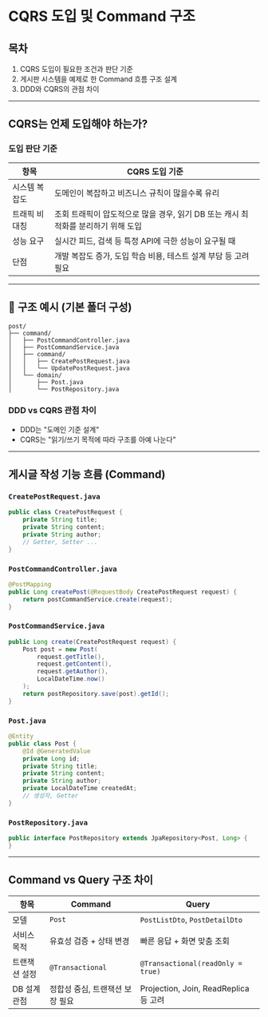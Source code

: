 # CQRS 도입 및 Command 구조

## 목차
1. CQRS 도입이 필요한 조건과 판단 기준
2. 게시판 시스템을 예제로 한 Command 흐름 구조 설계
3. DDD와 CQRS의 관점 차이

---

## CQRS는 언제 도입해야 하는가?

### 도입 판단 기준

| 항목           | CQRS 도입 기준 |
|----------------|----------------|
| 시스템 복잡도   | 도메인이 복잡하고 비즈니스 규칙이 많을수록 유리 |
| 트래픽 비대칭  | 조회 트래픽이 압도적으로 많을 경우, 읽기 DB 또는 캐시 최적화를 분리하기 위해 도입 |
| 성능 요구      | 실시간 피드, 검색 등 특정 API에 극한 성능이 요구될 때 |
| 단점           | 개발 복잡도 증가, 도입 학습 비용, 테스트 설계 부담 등 고려 필요 |

---

## 📁 구조 예시 (기본 폴더 구성)

```
post/
├── command/
│   ├── PostCommandController.java
│   ├── PostCommandService.java
│   ├── command/
│   │   ├── CreatePostRequest.java
│   │   └── UpdatePostRequest.java
│   └── domain/
│       ├── Post.java
│       └── PostRepository.java
```

### DDD vs CQRS 관점 차이
- DDD는 "도메인 기준 설계"
- CQRS는 "읽기/쓰기 목적에 따라 구조를 아예 나눈다"

---

## 게시글 작성 기능 흐름 (Command)

### `CreatePostRequest.java`
```java
public class CreatePostRequest {
    private String title;
    private String content;
    private String author;
    // Getter, Setter ...
}
```

### `PostCommandController.java`
```java
@PostMapping
public Long createPost(@RequestBody CreatePostRequest request) {
    return postCommandService.create(request);
}
```

### `PostCommandService.java`
```java
public Long create(CreatePostRequest request) {
    Post post = new Post(
        request.getTitle(),
        request.getContent(),
        request.getAuthor(),
        LocalDateTime.now()
    );
    return postRepository.save(post).getId();
}
```

### `Post.java`
```java
@Entity
public class Post {
    @Id @GeneratedValue
    private Long id;
    private String title;
    private String content;
    private String author;
    private LocalDateTime createdAt;
    // 생성자, Getter
}
```

### `PostRepository.java`
```java
public interface PostRepository extends JpaRepository<Post, Long> {
}
```

---

## Command vs Query 구조 차이

| 항목           | Command                         | Query                                |
|----------------|----------------------------------|--------------------------------------|
| 모델           | `Post`                          | `PostListDto`, `PostDetailDto` |
| 서비스 목적    | 유효성 검증 + 상태 변경        | 빠른 응답 + 화면 맞춤 조회 |
| 트랜잭션 설정 | `@Transactional`                | `@Transactional(readOnly = true)` |
| DB 설계 관점   | 정합성 중심, 트랜잭션 보장 필요 | Projection, Join, ReadReplica 등 고려 |
